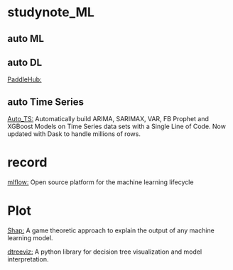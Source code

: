 # studynote_ML []()

## auto ML


## auto DL
[PaddleHub:](https://github.com/PaddlePaddle/PaddleHub)

## auto Time Series
[Auto_TS:](https://github.com/AutoViML/Auto_TS) Automatically build ARIMA, SARIMAX, VAR, FB Prophet and XGBoost Models on Time Series data sets with a Single Line of Code. Now updated with Dask to handle millions of rows.

# record
[mlflow:](https://github.com/mlflow/mlflow) Open source platform for the machine learning lifecycle

# Plot
[Shap:](https://github.com/slundberg/shap) A game theoretic approach to explain the output of any machine learning model.

[dtreeviz:](https://github.com/parrt/dtreeviz) A python library for decision tree visualization and model interpretation.